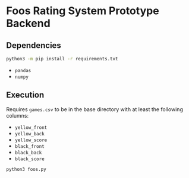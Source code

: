 # Foos Rating System Prototype Backend

## Dependencies

```sh
python3 -m pip install -r requirements.txt
```

- `pandas`
- `numpy`

## Execution

Requires `games.csv` to be in the base directory with at least the following
columns:
- `yellow_front`
- `yellow_back`
- `yellow_score`
- `black_front`
- `black_back`
- `black_score`

```sh
python3 foos.py
```
